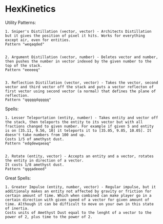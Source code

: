 # HexKinetics



Utility Patterns:

	1. Sniper's Distillation (vector, vector) - Architects Distillation but it gives the position of pixel it hits. Works for everything except air, even for entities.
	Pattern "weqaqded"


	2. Argument Distillation (vector, number) - Deletes vector and number, then pushes the number in vector indexed by the given number to the top of the stack.
	Pattern "eeeeeq"


	3. Reflection Distillation (vector, vector) - Takes the vector, second vector and third vector off the stack and puts a vector reflecton of first vector using second vector (a normal) that defines the plane of reflection.
	Pattern "qqqqqdqqqqq"
	
	


Spells:

	1. Lesser Teleportation (entity, number) - Takes entity and vector off the stack, then teleports the entity to its vector but with all fractions changed to given number. For example if given 5 and entity is on [35.11, 9.56, 10] it teleports it to [35.05, 9.05, 10.05]. It doesn't take numbers from 100 and up.
	Costs 1/5 of amethyst dust.
	Pattern "edqdewqaeaq"


	2. Rotate (entity, vector) - Accepts an entity and a vector, rotates the entity in direction of a vector.
	It costs 1/8 amethyst dust.
	Pattern "qqqadeeed"



Great Spells:


	1. Greater Impulse (entity, number, vector) - Regular impulse, but it additionaly makes an entity not affected by gravity or friction for certain amount of time. Which when combined can make player go in a certain direction with given speed of a vector for given amount of time. Although it can be difficult to move on your own in this state of inertia.
	Costs units of Amethyst Dust equal to the lenght of a vector to the power of 2, plus time to the power of 2.

